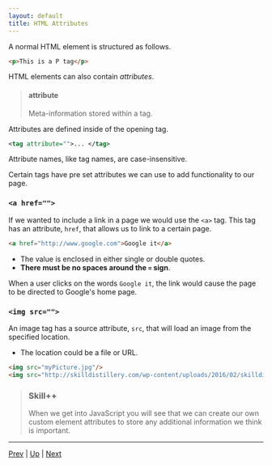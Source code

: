 ```yaml
---
layout: default
title: HTML Attributes
---
```


A normal HTML element is structured as follows.

```html
<p>This is a P tag</p>
```

HTML elements can also contain _attributes_.

> #### attribute
> Meta-information stored within a tag.

Attributes are defined inside of the opening tag.

```xml
<tag attribute="">... </tag>
```

Attribute names, like tag names, are case-insensitive.

Certain tags have pre set attributes we can use to add functionality to our page.

### `<a href="">`

If we wanted to include a link in a page we would use the `<a>` tag.
This tag has an attribute, `href`, that allows us to link to a certain page.

```html
<a href="http://www.google.com">Google it</a>
```
* The value is enclosed in either single or double quotes.
* **There must be no spaces around the `=` sign**.

When a user clicks on the words `Google it`, the link would cause the page to be directed to Google's home page.


### `<img src="">`
An image tag has a source attribute, `src`, that will load an image from the specified location.
* The location could be a file or URL.

```html
<img src="myPicture.jpg"/>
<img src="http://skilldistillery.com/wp-content/uploads/2016/02/skilldistillery_website.png"/>
```

> ### Skill++
> When we get into JavaScript you will see that we can create our own custom element attributes to store any additional information we think is important.

<hr>

[Prev](htmlHelloWorld.md) | [Up](README.md) | [Next](htmlGlossary.md)

